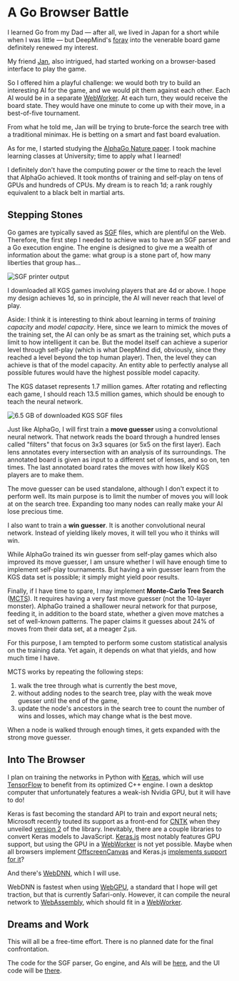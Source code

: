 # A Go Browser Battle

I learned Go from my Dad — after all, we lived in Japan for a short while when I was little — but DeepMind's [foray][alphago-2017] into the venerable board game definitely renewed my interest.

[alphago-2017]: https://events.google.com/alphago2017/

My friend [Jan], also intrigued, had started working on a browser-based interface to play the game.

[Jan]: https://github.com/jankeromnes/

So I offered him a playful challenge: we would both try to build an interesting AI for the game, and we would pit them against each other.
Each AI would be in a separate [WebWorker].
At each turn, they would receive the board state.
They would have one minute to come up with their move, in a best-of-five tournament.

From what he told me, Jan will be trying to brute-force the search tree with a traditional minimax.
He is betting on a smart and fast board evaluation.

As for me, I started studying the [AlphaGo Nature paper].
I took machine learning classes at University; time to apply what I learned!

[AlphaGo Nature paper]: https://storage.googleapis.com/deepmind-media/alphago/AlphaGoNaturePaper.pdf

I definitely don't have the computing power or the time to reach the level that AlphaGo achieved.
It took months of training and self-play on tens of GPUs and hundreds of CPUs.
My dream is to reach 1d; a rank roughly equivalent to a black belt in martial arts.

## Stepping Stones

Go games are typically saved as [SGF] files, which are plentiful on the Web.
Therefore, the first step I needed to achieve was to have an SGF parser and a Go execution engine.
The engine is designed to give me a wealth of information about the game: what group is a stone part of, how many liberties that group has…

[SGF]: http://www.red-bean.com/sgf/

![SGF printer output](https://thefiletree.com/metaboard/go/blog/intro/print-sgf.png)

I downloaded all KGS games involving players that are 4d or above.
I hope my design achieves 1d, so in principle, the AI will never reach that level of play.

Aside: I think it is interesting to think about learning in terms of *training capacity* and *model capacity*.
Here, since we learn to mimick the moves of the training set, the AI can only be as smart as the training set, which puts a limit to how intelligent it can be.
But the model itself can achieve a superior level through self-play (which is what DeepMind did, obviously, since they reached a level beyond the top human player). Then, the level they can achieve is that of the model capacity.
An entity able to perfectly analyse all possible futures would have the highest possible model capacity.

The KGS dataset represents 1.7 million games.
After rotating and reflecting each game, I should reach 13.5 million games, which should be enough to teach the neural network.

![6.5 GB of downloaded KGS SGF files](https://thefiletree.com/metaboard/go/blog/intro/badukjs.png)

Just like AlphaGo, I will first train a **move guesser** using a convolutional neural network.
That network reads the board through a hundred lenses called "filters" that focus on 3x3 squares (or 5x5 on the first layer).
Each lens annotates every intersection with an analysis of its surroundings.
The annotated board is given as input to a different set of lenses, and so on, ten times.
The last annotated board rates the moves with how likely KGS players are to make them.

The move guesser can be used standalone, although I don't expect it to perform well.
Its main purpose is to limit the number of moves you will look at on the search tree.
Expanding too many nodes can really make your AI lose precious time.

I also want to train a **win guesser**. It is another convolutional neural network.
Instead of yielding likely moves, it will tell you who it thinks will win.

While AlphaGo trained its win guesser from self-play games which also improved its move guesser, I am unsure whether I will have enough time to implement self-play tournaments.
But having a win guesser learn from the KGS data set is possible; it simply might yield poor results.

Finally, if I have time to spare, I may implement **Monte-Carlo Tree Search** ([MCTS]).
It requires having a very fast move guesser (not the 10-layer monster).
AlphaGo trained a shallower neural network for that purpose, feeding it, in addition to the board state, whether a given move matches a set of well-known patterns.
The paper claims it guesses about 24% of moves from their data set, at a meager 2 μs.

[MCTS]: https://en.wikipedia.org/wiki/Monte-Carlo_Tree_Search

For this purpose, I am tempted to perform some custom statistical analysis on the training data.
Yet again, it depends on what that yields, and how much time I have.

MCTS works by repeating the following steps:

1. walk the tree through what is currently the best move,
2. without adding nodes to the search tree, play with the weak move guesser until the end of the game,
3. update the node's ancestors in the search tree to count the number of wins and losses, which may change what is the best move.

When a node is walked through enough times, it gets expanded with the strong move guesser.

## Into The Browser

I plan on training the networks in Python with [Keras], which will use [TensorFlow] to benefit from its optimized C++ engine.
I own a desktop computer that unfortunately features a weak-ish Nvidia GPU, but it will have to do!

Keras is fast becoming the standard API to train and export neural nets; Microsoft recently touted its support as a front-end for [CNTK] when they unveiled [version 2][CNTK 2] of the library.
Inevitably, there are a couple libraries to convert Keras models to JavaScript.
[Keras.js] most notably features GPU support, but using the GPU in a [WebWorker] is not yet possible.
Maybe when all browsers implement [OffscreenCanvas] and Keras.js [implements support for it][Keras.js OffscreenCanvas]?

And there's [WebDNN], which I will use.

WebDNN is fastest when using [WebGPU], a standard that I hope will get traction, but that is currently Safari-only.
However, it can compile the neural network to [WebAssembly], which should fit in a [WebWorker].

[Keras]: https://keras.io/
[TensorFlow]: https://www.tensorflow.org
[CNTK]: https://www.microsoft.com/en-us/cognitive-toolkit/
[CNTK 2]: https://docs.microsoft.com/en-us/cognitive-toolkit/ReleaseNotes/CNTK_2_0_Release_Notes
[Keras.js]: https://github.com/transcranial/keras-js
[OffscreenCanvas]: https://html.spec.whatwg.org/multipage/scripting.html#the-offscreencanvas-interface
[Keras.js OffscreenCanvas]: https://github.com/transcranial/keras-js/issues/3
[WebDNN]: https://mil-tokyo.github.io/webdnn/
[WebGPU]: https://webkit.org/blog/7504/webgpu-prototype-and-demos/
[WebAssembly]: http://webassembly.org/
[WebWorker]: https://html.spec.whatwg.org/multipage/workers.html#workers

## Dreams and Work

This will all be a free-time effort.
There is no planned date for the final confrontation.

The code for the SGF parser, Go engine, and AIs will be [here](https://github.com/espadrine/badukjs), and the UI code will be [there](https://github.com/jankeromnes/metaboard).

<script type="application/ld+json">
{ "@context": "http://schema.org",
  "@type": "BlogPosting",
  "datePublished": "2017-06-16T16:53:49Z",
  "keywords": "baduk" }
</script>
